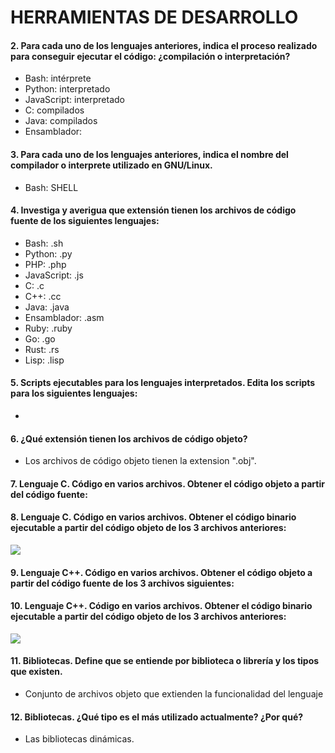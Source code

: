 # HERRAMIENTAS DE DESARROLLO

#### 2. Para cada uno de los lenguajes anteriores, indica el proceso realizado  para conseguir ejecutar el código: ¿compilación o interpretación?

- Bash: intérprete
- Python: interpretado
- JavaScript: interpretado
- C: compilados
- Java: compilados
- Ensamblador:



#### 3. Para cada uno de los lenguajes anteriores, indica el nombre del compilador o interprete utilizado en GNU/Linux.

- Bash: SHELL



#### 4. Investiga y averigua que extensión tienen los archivos de código fuente de los siguientes lenguajes:

- Bash: .sh
- Python: .py
- PHP: .php
- JavaScript: .js
- C: .c
- C++: .cc
- Java: .java
- Ensamblador: .asm
- Ruby: .ruby
- Go: .go
- Rust: .rs 
- Lisp: .lisp



#### 5. Scripts ejecutables para los lenguajes interpretados. Edita los scripts para los siguientes lenguajes:

- 



#### 6. ¿Qué extensión tienen los archivos de código objeto?

- Los archivos de código objeto tienen la extension ".obj".



#### 7. Lenguaje C. Código en varios archivos. Obtener el código objeto a partir del código fuente:

#### 8. Lenguaje C. Código en varios archivos. Obtener el código binario  ejecutable a partir del código objeto de los 3 archivos anteriores:

<img src="/home/alejandro/Escritorio/en-ds/herramientas/cap-ej7.png">

#### 9. Lenguaje C++. Código en varios archivos. Obtener el código objeto a partir del código fuente de los 3 archivos siguientes:

#### 10. Lenguaje C++. Código en varios archivos. Obtener el código binario  ejecutable a partir del código objeto de los 3 archivos anteriores:

<img src="/home/alejandro/Escritorio/en-ds/herramientas/cap-ej9.png">



#### 11. Bibliotecas. Define que se entiende por biblioteca o librería y los tipos que existen.

- Conjunto de archivos objeto que extienden la funcionalidad del lenguaje



#### 12. Bibliotecas. ¿Qué tipo es el más utilizado actualmente? ¿Por qué?

- Las bibliotecas dinámicas.
